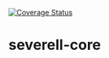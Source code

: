 [![Coverage Status](https://coveralls.io/repos/github/mitchdennett/severell-core/badge.svg?branch=master)](https://coveralls.io/github/mitchdennett/severell-core?branch=master)

# severell-core
